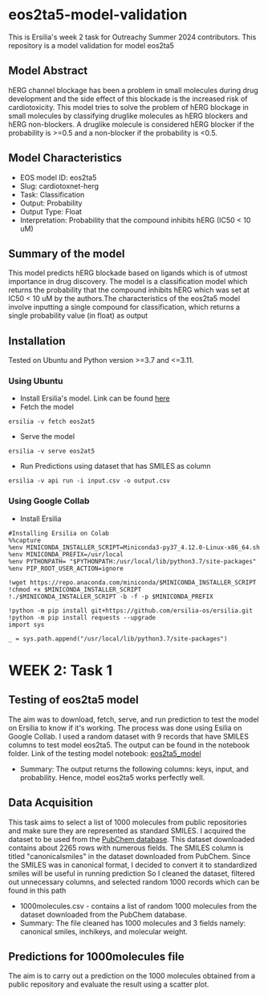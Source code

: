 # eos2ta5-model-validation
This is Ersilia's week 2 task for Outreachy Summer 2024 contributors. This repository is a model validation for model eos2ta5

## Model Abstract
hERG channel blockage has been a problem in small molecules during drug development and the side effect of this blockade is the increased risk of cardiotoxicity.
This model tries to solve the problem of hERG blockage in small molecules by classifying druglike molecules as hERG blockers and hERG non-blockers. A druglike molecule is considered 
hERG blocker if the probability is >=0.5 and a non-blocker if the probability is <0.5.

## Model Characteristics
- EOS model ID: eos2ta5
- Slug: cardiotoxnet-herg
- Task: Classification
- Output: Probability
- Output Type: Float
- Interpretation: Probability that the compound inhibits hERG (IC50 < 10 uM)
 
## Summary of the model
This model predicts hERG blockade based on ligands which is of utmost importance in drug discovery. The model is a classification model which 
returns the probability that the compound inhibits hERG which was set at IC50 < 10 uM by the authors.The characteristics of the eos2ta5 model 
involve inputting a single compound for classification, which returns a single probability value (in float) as output 

## Installation
Tested on Ubuntu and Python version >=3.7 and <=3.11. 

### Using Ubuntu
- Install Ersilia's model. Link can be found [here](https://ersilia.gitbook.io/ersilia-book/ersilia-model-hub/installation)
-  Fetch the model
```
ersilia -v fetch eos2at5
```
- Serve the model
```
ersilia -v serve eos2at5
```
- Run Predictions using dataset that has SMILES as column
 ```
ersilia -v api run -i input.csv -o output.csv
```
### Using Google Collab
- Install Ersilia
```
#Installing Ersilia on Colab
%%capture
%env MINICONDA_INSTALLER_SCRIPT=Miniconda3-py37_4.12.0-Linux-x86_64.sh
%env MINICONDA_PREFIX=/usr/local
%env PYTHONPATH= "$PYTHONPATH:/usr/local/lib/python3.7/site-packages"
%env PIP_ROOT_USER_ACTION=ignore

!wget https://repo.anaconda.com/miniconda/$MINICONDA_INSTALLER_SCRIPT
!chmod +x $MINICONDA_INSTALLER_SCRIPT
!./$MINICONDA_INSTALLER_SCRIPT -b -f -p $MINICONDA_PREFIX

!python -m pip install git+https://github.com/ersilia-os/ersilia.git
!python -m pip install requests --upgrade
import sys

_ = sys.path.append("/usr/local/lib/python3.7/site-packages")
```

# WEEK 2: Task 1

## Testing of eos2ta5 model
The aim was to download, fetch, serve, and run prediction to test the model on Ersilia to know if it's working. The process was done using Esilia on Google Collab. I used a random dataset with 9 records that have SMILES columns to test model eos2ta5. The output can be found in the notebook folder. 
Link of the testing model notebook: [eos2ta5_model](https://github.com/Ajoke23/eos2ta5-model-validation/blob/main/Notebook/Testing%20of%20model%20eos2ta5.ipynb)
- Summary: The output returns the following columns: keys, input, and probability. Hence, model eos2ta5 works perfectly well.

## Data Acquisition
This task aims to select a list of 1000 molecules from public repositories and make sure they are represented as standard SMILES.
I acquired the dataset to be used from the [PubChem database](https://pubchem.ncbi.nlm.nih.gov/classification/#hid=72). This dataset downloaded contains about 2265 rows with numerous fields. The SMILES column is titled "canonicalsmiles" in the dataset downloaded from PubChem. Since the SMILES was in canonical format, I decided to convert it to standardized smiles will be useful in running prediction
So I cleaned the dataset, filtered out unnecessary columns, and selected random 1000 records which can be found in this path
- 1000molecules.csv - contains a list of random 1000 molecules from the dataset downloaded from the PubChem database.
- Summary: The file cleaned has 1000 molecules and 3 fields namely: canonical smiles, inchikeys, and molecular weight.

## Predictions for 1000molecules file
The aim is to carry out a prediction on the 1000 molecules obtained from a public repository and evaluate the result using a scatter plot.
